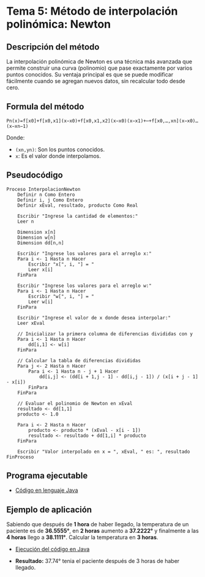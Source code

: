 # Tema 5: Método de interpolación polinómica: Newton

## Descripción del método

La interpolación polinómica de Newton es una técnica más avanzada que permite construir una curva (polinomio) que pase exactamente por varios puntos conocidos. Su ventaja principal es que se puede modificar fácilmente cuando se agregan nuevos datos, sin recalcular todo desde cero.

## Formula del método
    Pn​(x)=f[x0​]+f[x0​,x1​](x−x0​)+f[x0​,x1​,x2​](x−x0​)(x−x1​)+⋯+f[x0​,…,xn​](x−x0​)…(x−xn−1​)

Donde:
- `(xn,yn)`: Son los puntos conocidos.
- `x`: Es el valor donde interpolamos.

## Pseudocódigo

    Proceso InterpolacionNewton
        Definir n Como Entero
        Definir i, j Como Entero
        Definir xEval, resultado, producto Como Real
        
        Escribir "Ingrese la cantidad de elementos:"
        Leer n
        
        Dimension x[n]
        Dimension w[n]
        Dimension dd[n,n]
        
        Escribir "Ingrese los valores para el arreglo x:"
        Para i <- 1 Hasta n Hacer
            Escribir "x[", i, "] = "
            Leer x[i]
        FinPara
        
        Escribir "Ingrese los valores para el arreglo w:"
        Para i <- 1 Hasta n Hacer
            Escribir "w[", i, "] = "
            Leer w[i]
        FinPara
        
        Escribir "Ingrese el valor de x donde desea interpolar:"
        Leer xEval
        
        // Inicializar la primera columna de diferencias divididas con y
        Para i <- 1 Hasta n Hacer
            dd[i,1] <- w[i]
        FinPara
        
        // Calcular la tabla de diferencias divididas
        Para j <- 2 Hasta n Hacer
            Para i <- 1 Hasta n - j + 1 Hacer
                dd[i,j] <- (dd[i + 1,j - 1] - dd[i,j - 1]) / (x[i + j - 1] - x[i])
            FinPara
        FinPara
        
        // Evaluar el polinomio de Newton en xEval
        resultado <- dd[1,1]
        producto <- 1.0
        
        Para i <- 2 Hasta n Hacer
            producto <- producto * (xEval - x[i - 1])
            resultado <- resultado + dd[1,i] * producto
        FinPara
        
        Escribir "Valor interpolado en x = ", xEval, " es: ", resultado
    FinProceso

## Programa ejecutable
- [Código en lenguaje Java](./src/Interpolacion_Newton.java)

## Ejemplo de aplicación
Sabiendo que después de **1 hora** de haber llegado, la temperatura de un paciente es de **36.5555°**, en **2 horas** aumento a **37.2222°** y finalmente a las **4 horas** llego a **38.1111°**. Calcular la temperatura en **3 horas**.

- [Ejecución del código en Java](./src/Ejecucion.png)

- **Resultado:** 37.74° tenia el paciente después de 3 horas de haber llegado.
